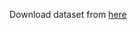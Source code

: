Download dataset from [here](https://www.kaggle.com/datasets/garymk/kitti-3d-object-detection-dataset/data)